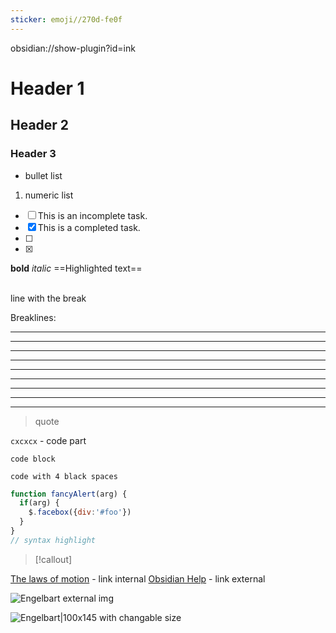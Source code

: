 ```yaml
---
sticker: emoji//270d-fe0f
---
```

obsidian://show-plugin?id=ink
# Header 1
## Header 2
### Header 3

- bullet list
1. numeric list
- [ ] This is an incomplete task.
- [x] This is a completed task.
- [ ]
-  [x] 


**bold**
*italic*
==Highlighted text==

<br> line with the break

Breaklines:
***
****
* * *
---
----
- - -
___
____
_ _ _

> quote


[^1]: This is a footnote
[^note]: Named footnotes
%% This is a block comment. %%

`cxcxcx` - code part
```
code block
```

    code with 4 black spaces
```js
function fancyAlert(arg) {
  if(arg) {
    $.facebox({div:'#foo'})
  }
}
// syntax highlight
```

>[!callout]

[The laws of motion](Three%20laws%20of%20motion.md) - link internal
[Obsidian Help](https://help.obsidian.md) - link external

![Engelbart](https://history-computer.com/ModernComputer/Basis/images/Engelbart.jpg)
external img

![Engelbart|100x145](https://history-computer.com/ModernComputer/Basis/images/Engelbart.jpg)
with changable size
